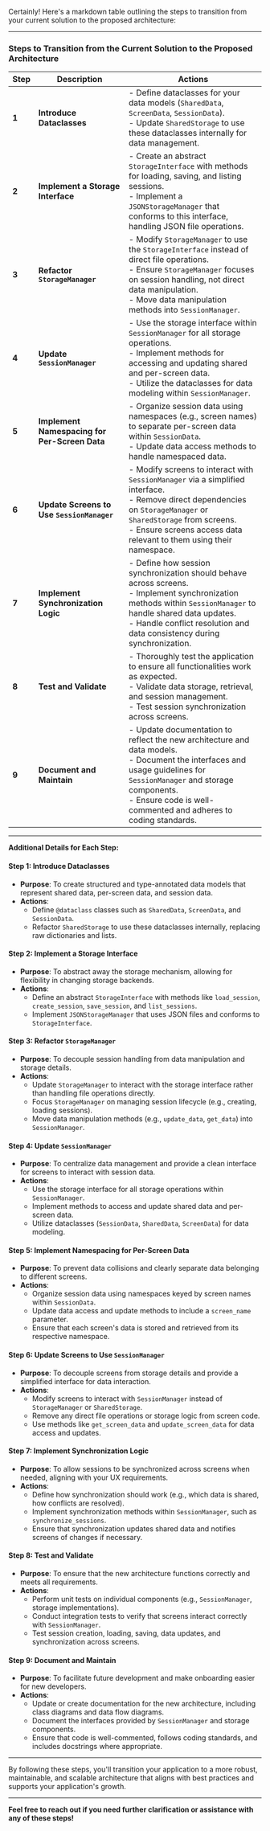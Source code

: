 Certainly! Here's a markdown table outlining the steps to transition from your current solution to the proposed architecture:

---

### **Steps to Transition from the Current Solution to the Proposed Architecture**

| **Step** | **Description** | **Actions** |
|----------|-----------------|-------------|
| **1**    | **Introduce Dataclasses** | - Define dataclasses for your data models (`SharedData`, `ScreenData`, `SessionData`).<br>- Update `SharedStorage` to use these dataclasses internally for data management. |
| **2**    | **Implement a Storage Interface** | - Create an abstract `StorageInterface` with methods for loading, saving, and listing sessions.<br>- Implement a `JSONStorageManager` that conforms to this interface, handling JSON file operations. |
| **3**    | **Refactor `StorageManager`** | - Modify `StorageManager` to use the `StorageInterface` instead of direct file operations.<br>- Ensure `StorageManager` focuses on session handling, not direct data manipulation.<br>- Move data manipulation methods into `SessionManager`. |
| **4**    | **Update `SessionManager`** | - Use the storage interface within `SessionManager` for all storage operations.<br>- Implement methods for accessing and updating shared and per-screen data.<br>- Utilize the dataclasses for data modeling within `SessionManager`. |
| **5**    | **Implement Namespacing for Per-Screen Data** | - Organize session data using namespaces (e.g., screen names) to separate per-screen data within `SessionData`.<br>- Update data access methods to handle namespaced data. |
| **6**    | **Update Screens to Use `SessionManager`** | - Modify screens to interact with `SessionManager` via a simplified interface.<br>- Remove direct dependencies on `StorageManager` or `SharedStorage` from screens.<br>- Ensure screens access data relevant to them using their namespace. |
| **7**    | **Implement Synchronization Logic** | - Define how session synchronization should behave across screens.<br>- Implement synchronization methods within `SessionManager` to handle shared data updates.<br>- Handle conflict resolution and data consistency during synchronization. |
| **8**    | **Test and Validate** | - Thoroughly test the application to ensure all functionalities work as expected.<br>- Validate data storage, retrieval, and session management.<br>- Test session synchronization across screens. |
| **9**    | **Document and Maintain** | - Update documentation to reflect the new architecture and data models.<br>- Document the interfaces and usage guidelines for `SessionManager` and storage components.<br>- Ensure code is well-commented and adheres to coding standards. |

---

**Additional Details for Each Step:**

#### **Step 1: Introduce Dataclasses**

- **Purpose**: To create structured and type-annotated data models that represent shared data, per-screen data, and session data.
- **Actions**:
  - Define `@dataclass` classes such as `SharedData`, `ScreenData`, and `SessionData`.
  - Refactor `SharedStorage` to use these dataclasses internally, replacing raw dictionaries and lists.

#### **Step 2: Implement a Storage Interface**

- **Purpose**: To abstract away the storage mechanism, allowing for flexibility in changing storage backends.
- **Actions**:
  - Define an abstract `StorageInterface` with methods like `load_session`, `create_session`, `save_session`, and `list_sessions`.
  - Implement `JSONStorageManager` that uses JSON files and conforms to `StorageInterface`.

#### **Step 3: Refactor `StorageManager`**

- **Purpose**: To decouple session handling from data manipulation and storage details.
- **Actions**:
  - Update `StorageManager` to interact with the storage interface rather than handling file operations directly.
  - Focus `StorageManager` on managing session lifecycle (e.g., creating, loading sessions).
  - Move data manipulation methods (e.g., `update_data`, `get_data`) into `SessionManager`.

#### **Step 4: Update `SessionManager`**

- **Purpose**: To centralize data management and provide a clean interface for screens to interact with session data.
- **Actions**:
  - Use the storage interface for all storage operations within `SessionManager`.
  - Implement methods to access and update shared data and per-screen data.
  - Utilize dataclasses (`SessionData`, `SharedData`, `ScreenData`) for data modeling.

#### **Step 5: Implement Namespacing for Per-Screen Data**

- **Purpose**: To prevent data collisions and clearly separate data belonging to different screens.
- **Actions**:
  - Organize session data using namespaces keyed by screen names within `SessionData`.
  - Update data access and update methods to include a `screen_name` parameter.
  - Ensure that each screen's data is stored and retrieved from its respective namespace.

#### **Step 6: Update Screens to Use `SessionManager`**

- **Purpose**: To decouple screens from storage details and provide a simplified interface for data interaction.
- **Actions**:
  - Modify screens to interact with `SessionManager` instead of `StorageManager` or `SharedStorage`.
  - Remove any direct file operations or storage logic from screen code.
  - Use methods like `get_screen_data` and `update_screen_data` for data access and updates.

#### **Step 7: Implement Synchronization Logic**

- **Purpose**: To allow sessions to be synchronized across screens when needed, aligning with your UX requirements.
- **Actions**:
  - Define how synchronization should work (e.g., which data is shared, how conflicts are resolved).
  - Implement synchronization methods within `SessionManager`, such as `synchronize_sessions`.
  - Ensure that synchronization updates shared data and notifies screens of changes if necessary.

#### **Step 8: Test and Validate**

- **Purpose**: To ensure that the new architecture functions correctly and meets all requirements.
- **Actions**:
  - Perform unit tests on individual components (e.g., `SessionManager`, storage implementations).
  - Conduct integration tests to verify that screens interact correctly with `SessionManager`.
  - Test session creation, loading, saving, data updates, and synchronization across screens.

#### **Step 9: Document and Maintain**

- **Purpose**: To facilitate future development and make onboarding easier for new developers.
- **Actions**:
  - Update or create documentation for the new architecture, including class diagrams and data flow diagrams.
  - Document the interfaces provided by `SessionManager` and storage components.
  - Ensure that code is well-commented, follows coding standards, and includes docstrings where appropriate.

---

By following these steps, you'll transition your application to a more robust, maintainable, and scalable architecture that aligns with best practices and supports your application's growth.

---

**Feel free to reach out if you need further clarification or assistance with any of these steps!**